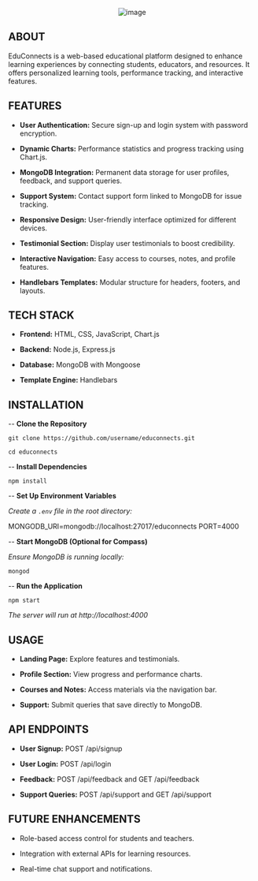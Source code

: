 <p align="center">
  <img src="https://github.com/user-attachments/assets/3f2860ee-d4de-4941-8c4e-b69c360c2dac" alt="image">
</p>


## ABOUT
EduConnects is a web-based educational platform designed to enhance learning experiences by connecting students, educators, and resources. It offers personalized learning tools, performance tracking, and interactive features.

## FEATURES

- **User Authentication:** Secure sign-up and login system with password encryption.

- **Dynamic Charts:** Performance statistics and progress tracking using Chart.js.

- **MongoDB Integration:** Permanent data storage for user profiles, feedback, and support queries.

- **Support System:** Contact support form linked to MongoDB for issue tracking.

- **Responsive Design:** User-friendly interface optimized for different devices.

- **Testimonial Section:** Display user testimonials to boost credibility.

- **Interactive Navigation:** Easy access to courses, notes, and profile features.

- **Handlebars Templates:** Modular structure for headers, footers, and layouts.

## TECH STACK

- **Frontend:** HTML, CSS, JavaScript, Chart.js

- **Backend:** Node.js, Express.js

- **Database:** MongoDB with Mongoose

- **Template Engine:** Handlebars

## INSTALLATION

-- **Clone the Repository**

`git clone https://github.com/username/educonnects.git`

`cd educonnects`

-- **Install Dependencies**

`npm install`

-- **Set Up Environment Variables**

*Create a `.env` file in the root directory:*

MONGODB_URI=mongodb://localhost:27017/educonnects
PORT=4000

-- **Start MongoDB (Optional for Compass)**

*Ensure MongoDB is running locally:*

`mongod`

-- **Run the Application**

`npm start`

*The server will run at http://localhost:4000*

## USAGE

- **Landing Page:** Explore features and testimonials.

- **Profile Section:** View progress and performance charts.

- **Courses and Notes:** Access materials via the navigation bar.

- **Support:** Submit queries that save directly to MongoDB.

## API ENDPOINTS

- **User Signup:** POST /api/signup

- **User Login:** POST /api/login

- **Feedback:** POST /api/feedback and GET /api/feedback

- **Support Queries:** POST /api/support and GET /api/support


## FUTURE ENHANCEMENTS

- Role-based access control for students and teachers.

- Integration with external APIs for learning resources.

- Real-time chat support and notifications.


